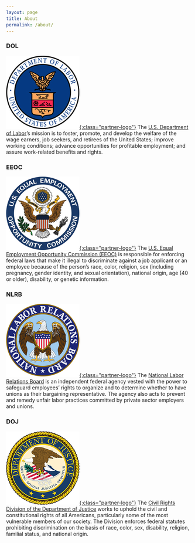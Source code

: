 ```yaml
---
layout: page
title: About
permalink: /about/
---
```


### DOL
[![Department of Labor logo](/assets/img/logos/DOL-logo.jpg){:class="partner-logo"}](https://www.dol.gov/)
The [U.S. Department of Labor](https://www.dol.gov/)’s mission is to foster, promote, and develop the welfare of the wage earners, job seekers, and retirees of the United States; improve working conditions; advance opportunities for profitable employment; and assure work-related benefits and rights.

### EEOC
[![Equal Employment Opportunity Commission logo](/assets/img/logos/EEOC-logo.jpg){:class="partner-logo"}](https://www.eeoc.gov/index.cfm)
The [U.S. Equal Employment Opportunity Commission (EEOC)](https://www.eeoc.gov/index.cfm) is responsible for enforcing federal laws that make it illegal to discriminate against a job applicant or an employee because of the person’s race, color, religion, sex (including pregnancy, gender identity, and sexual orientation), national origin, age (40 or older), disability, or genetic information.

### NLRB
[![National Labor Relations Board logo](/assets/img/logos/NLRB-logo.jpg){:class="partner-logo"}](https://www.nlrb.gov/)
The [National Labor Relations Board](https://www.nlrb.gov/) is an independent federal agency vested with the power to safeguard employees’ rights to organize and to determine whether to have unions as their bargaining representative. The agency also acts to prevent and remedy unfair labor practices committed by private sector employers and unions.

### DOJ
[![Department of Justice logo](/assets/img/logos/DOJ-logo.jpg){:class="partner-logo"}](https://www.justice.gov/crt/filing-charge)
The [Civil Rights Division of the Department of Justice](https://www.justice.gov/crt/filing-charge) works to uphold the civil and constitutional rights of all Americans, particularly some of the most vulnerable members of our society. The Division enforces federal statutes prohibiting discrimination on the basis of race, color, sex, disability, religion, familial status, and national origin.
